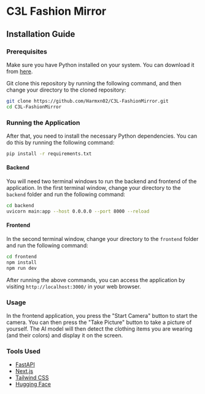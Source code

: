 # C3L Fashion Mirror

## Installation Guide

### Prerequisites

Make sure you have Python installed on your system. You can download it from [here](https://www.python.org/downloads/).

Git clone this repository by running the following command, and then change your directory to the cloned repository:

```bash
git clone https://github.com/Harmxn02/C3L-FashionMirror.git
cd C3L-FashionMirror
```

### Running the Application

After that, you need to install the necessary Python dependencies. You can do this by running the following command:

```bash
pip install -r requirements.txt
```

#### Backend

You will need two terminal windows to run the backend and frontend of the application. In the first terminal window, change your directory to the `backend` folder and run the following command:

```bash
cd backend
uvicorn main:app --host 0.0.0.0 --port 8000 --reload
```

#### Frontend

In the second terminal window, change your directory to the `frontend` folder and run the following command:

```bash
cd frontend
npm install
npm run dev
```

After running the above commands, you can access the application by visiting `http://localhost:3000/` in your web browser.

### Usage

In the frontend application, you press the "Start Camera" button to start the camera.
You can then press the "Take Picture" button to take a picture of yourself.
The AI model will then detect the clothing items you are wearing (and their colors) and display it on the screen.

### Tools Used

- [FastAPI](https://fastapi.tiangolo.com/)
- [Next.js](https://nextjs.org/)
- [Tailwind CSS](https://tailwindcss.com/)
- [Hugging Face](https://huggingface.co/)
